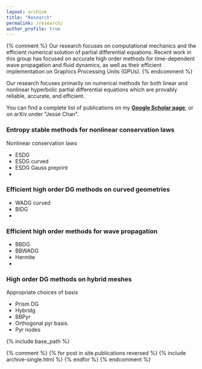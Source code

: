 ```yaml
---
layout: archive
title: "Research"
permalink: /research/
author_profile: true
---
```



{% comment %}
Our research focuses on computational mechanics and the efficient numerical solution of partial differential equations. Recent work in this group has focused on accurate high order methods for time-dependent wave propagation and fluid dynamics, as well as their efficient implementation on Graphics Processing Units (GPUs). 
{% endcomment %}

Our research focuses primarily on numerical methods for both linear and nonlinear hyperbolic partial differential equations which are provably reliable, accurate, and efficient. 

You can find a complete list of publications on my [**Google Scholar page**](https://scholar.google.com/citations?user=nA29Z5YAAAAJ&hl=en/), or on arXiv under "Jesse Chan". 

### Entropy stable methods for nonlinear conservation laws

Nonlinear conservation laws 

- ESDG
- ESDG curved
- ESDG Gauss preprint
- 

### Efficient high order DG methods on curved geometries

- WADG curved
- BIDG
- 

### Efficient high order methods for wave propagation

- BBDG
- BBWADG
- Hermite
- 

### High order DG methods on hybrid meshes 

Appropriate choices of basis
- Prism DG
- Hybridg
- BBPyr
- Orthogonal pyr basis.
- Pyr nodes


{% include base_path %}

{% comment %}
{% for post in site.publications reversed %}
  {% include archive-single.html %}
{% endfor %}
{% endcomment %}
